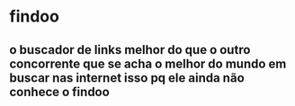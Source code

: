 # findoo
## o buscador de links melhor do que o outro concorrente que se acha o melhor do mundo em buscar nas internet isso pq ele ainda não conhece o findoo